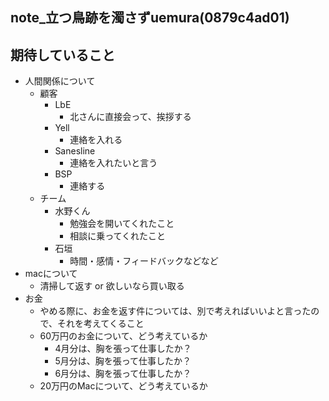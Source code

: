 note_立つ鳥跡を濁さずuemura(0879c4ad01)
---

## 期待していること
- 人間関係について
  - 顧客
    - LbE
      - 北さんに直接会って、挨拶する
    - Yell
      - 連絡を入れる
    - Sanesline
      - 連絡を入れたいと言う
    - BSP
      - 連絡する
  - チーム
    - 水野くん
      - 勉強会を開いてくれたこと
      - 相談に乗ってくれたこと
    - 石垣
      - 時間・感情・フィードバックなどなど
- macについて
  - 清掃して返す or 欲しいなら買い取る
- お金
  - やめる際に、お金を返す件については、別で考えればいいよと言ったので、それを考えてくること
  - 60万円のお金について、どう考えているか
    - 4月分は、胸を張って仕事したか？
    - 5月分は、胸を張って仕事したか？
    - 6月分は、胸を張って仕事したか？
  - 20万円のMacについて、どう考えているか


